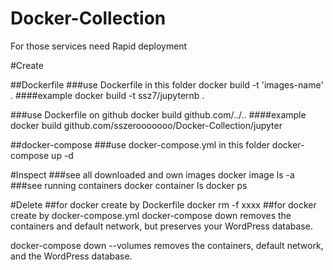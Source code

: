 # Docker-Collection
 For those services need Rapid deployment

#Create

##Dockerfile
###use Dockerfile in this folder
 docker build -t 'images-name' . 
####example
 docker build -t ssz7/jupyternb . 

###use Dockerfile on github
 docker build github.com/../..
####example
 docker build github.com/sszerooooooo/Docker-Collection/jupyter

##docker-compose
###use docker-compose.yml in this folder
 docker-compose up -d

#Inspect
###see all downloaded and own images
 docker image ls -a
###see running containers
 docker container ls
 docker ps

#Delete
##for docker create by Dockerfile
 docker rm -f xxxx
##for docker create by docker-compose.yml
 docker-compose down 
   removes the containers and default network, but preserves your WordPress database.

 docker-compose down --volumes 
   removes the containers, default network, and the WordPress database.

